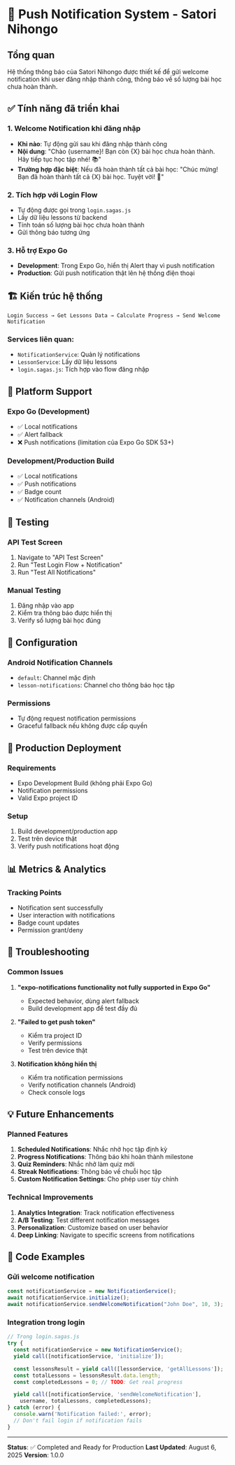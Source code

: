 # 🔔 Push Notification System - Satori Nihongo

## Tổng quan

Hệ thống thông báo của Satori Nihongo được thiết kế để gửi welcome notification khi user đăng nhập thành công, thông báo về số lượng bài học chưa hoàn thành.

## ✅ Tính năng đã triển khai

### 1. Welcome Notification khi đăng nhập

- **Khi nào**: Tự động gửi sau khi đăng nhập thành công
- **Nội dung**: "Chào {username}! Bạn còn {X} bài học chưa hoàn thành. Hãy tiếp tục học tập nhé! 📚"
- **Trường hợp đặc biệt**: Nếu đã hoàn thành tất cả bài học: "Chúc mừng! Bạn đã hoàn thành tất cả {X} bài học. Tuyệt vời! 🌟"

### 2. Tích hợp với Login Flow

- Tự động được gọi trong `login.sagas.js`
- Lấy dữ liệu lessons từ backend
- Tính toán số lượng bài học chưa hoàn thành
- Gửi thông báo tương ứng

### 3. Hỗ trợ Expo Go

- **Development**: Trong Expo Go, hiển thị Alert thay vì push notification
- **Production**: Gửi push notification thật lên hệ thống điện thoại

## 🏗️ Kiến trúc hệ thống

```
Login Success → Get Lessons Data → Calculate Progress → Send Welcome Notification
```

### Services liên quan:

- `NotificationService`: Quản lý notifications
- `LessonService`: Lấy dữ liệu lessons
- `login.sagas.js`: Tích hợp vào flow đăng nhập

## 📱 Platform Support

### Expo Go (Development)

- ✅ Local notifications
- ✅ Alert fallback
- ❌ Push notifications (limitation của Expo Go SDK 53+)

### Development/Production Build

- ✅ Local notifications
- ✅ Push notifications
- ✅ Badge count
- ✅ Notification channels (Android)

## 🧪 Testing

### API Test Screen

1. Navigate to "API Test Screen"
2. Run "Test Login Flow + Notification"
3. Run "Test All Notifications"

### Manual Testing

1. Đăng nhập vào app
2. Kiểm tra thông báo được hiển thị
3. Verify số lượng bài học đúng

## 🔧 Configuration

### Android Notification Channels

- `default`: Channel mặc định
- `lesson-notifications`: Channel cho thông báo học tập

### Permissions

- Tự động request notification permissions
- Graceful fallback nếu không được cấp quyền

## 🚀 Production Deployment

### Requirements

- Expo Development Build (không phải Expo Go)
- Notification permissions
- Valid Expo project ID

### Setup

1. Build development/production app
2. Test trên device thật
3. Verify push notifications hoạt động

## 📊 Metrics & Analytics

### Tracking Points

- Notification sent successfully
- User interaction with notifications
- Badge count updates
- Permission grant/deny

## 🐛 Troubleshooting

### Common Issues

1. **"expo-notifications functionality not fully supported in Expo Go"**

   - Expected behavior, dùng alert fallback
   - Build development app để test đầy đủ

2. **"Failed to get push token"**

   - Kiểm tra project ID
   - Verify permissions
   - Test trên device thật

3. **Notification không hiển thị**
   - Kiểm tra notification permissions
   - Verify notification channels (Android)
   - Check console logs

## 💡 Future Enhancements

### Planned Features

1. **Scheduled Notifications**: Nhắc nhở học tập định kỳ
2. **Progress Notifications**: Thông báo khi hoàn thành milestone
3. **Quiz Reminders**: Nhắc nhở làm quiz mới
4. **Streak Notifications**: Thông báo về chuỗi học tập
5. **Custom Notification Settings**: Cho phép user tùy chỉnh

### Technical Improvements

1. **Analytics Integration**: Track notification effectiveness
2. **A/B Testing**: Test different notification messages
3. **Personalization**: Customize based on user behavior
4. **Deep Linking**: Navigate to specific screens from notifications

## 📝 Code Examples

### Gửi welcome notification

```javascript
const notificationService = new NotificationService();
await notificationService.initialize();
await notificationService.sendWelcomeNotification("John Doe", 10, 3);
```

### Integration trong login

```javascript
// Trong login.sagas.js
try {
  const notificationService = new NotificationService();
  yield call([notificationService, 'initialize']);

  const lessonsResult = yield call([lessonService, 'getAllLessons']);
  const totalLessons = lessonsResult.data.length;
  const completedLessons = 0; // TODO: Get real progress

  yield call([notificationService, 'sendWelcomeNotification'],
    username, totalLessons, completedLessons);
} catch (error) {
  console.warn('Notification failed:', error);
  // Don't fail login if notification fails
}
```

---

**Status**: ✅ Completed and Ready for Production
**Last Updated**: August 6, 2025
**Version**: 1.0.0
